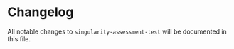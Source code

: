 # Changelog

All notable changes to `singularity-assessment-test` will be documented in this file.

